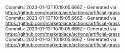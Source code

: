Commits: 2023-01-13T10:19:05.666Z - Generated via https://github.com/marketplace/actions/artificial-grass
<br>
Commits: 2023-01-13T10:19:05.666Z - Generated via https://github.com/marketplace/actions/artificial-grass
<br>
Commits: 2023-01-13T10:19:05.666Z - Generated via https://github.com/marketplace/actions/artificial-grass
<br>
Commits: 2023-01-13T10:19:05.666Z - Generated via https://github.com/marketplace/actions/artificial-grass
<br>

